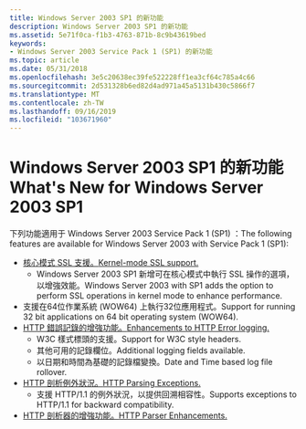 ```yaml
---
title: Windows Server 2003 SP1 的新功能
description: Windows Server 2003 SP1 的新功能
ms.assetid: 5e71f0ca-f1b3-4763-871b-8c9b43619bed
keywords:
- Windows Server 2003 Service Pack 1 (SP1) 的新功能
ms.topic: article
ms.date: 05/31/2018
ms.openlocfilehash: 3e5c20638ec39fe522228ff1ea3cf64c785a4c66
ms.sourcegitcommit: 2d531328b6ed82d4ad971a45a5131b430c5866f7
ms.translationtype: MT
ms.contentlocale: zh-TW
ms.lasthandoff: 09/16/2019
ms.locfileid: "103671960"
---
```

# <a name="whats-new-for-windows-server-2003-sp1"></a><span data-ttu-id="6b293-104">Windows Server 2003 SP1 的新功能</span><span class="sxs-lookup"><span data-stu-id="6b293-104">What's New for Windows Server 2003 SP1</span></span>

<span data-ttu-id="6b293-105">下列功能適用于 Windows Server 2003 Service Pack 1 (SP1) ：</span><span class="sxs-lookup"><span data-stu-id="6b293-105">The following features are available for Windows Server 2003 with Service Pack 1 (SP1):</span></span>

-   [<span data-ttu-id="6b293-106">核心模式 SSL 支援。</span><span class="sxs-lookup"><span data-stu-id="6b293-106">Kernel-mode SSL support.</span></span>](kernel-mode-ssl.md)
    -   <span data-ttu-id="6b293-107">Windows Server 2003 SP1 新增可在核心模式中執行 SSL 操作的選項，以增強效能。</span><span class="sxs-lookup"><span data-stu-id="6b293-107">Windows Server 2003 with SP1 adds the option to perform SSL operations in kernel mode to enhance performance.</span></span>
-   <span data-ttu-id="6b293-108">支援在64位作業系統 (WOW64) 上執行32位應用程式。</span><span class="sxs-lookup"><span data-stu-id="6b293-108">Support for running 32 bit applications on 64 bit operating system (WOW64).</span></span>
-   [<span data-ttu-id="6b293-109">HTTP 錯誤記錄的增強功能。</span><span class="sxs-lookup"><span data-stu-id="6b293-109">Enhancements to HTTP Error logging.</span></span>](error-logging-in-windows-server-2003-sp1.md)
    -   <span data-ttu-id="6b293-110">W3C 樣式標頭的支援。</span><span class="sxs-lookup"><span data-stu-id="6b293-110">Support for W3C style headers.</span></span>
    -   <span data-ttu-id="6b293-111">其他可用的記錄欄位。</span><span class="sxs-lookup"><span data-stu-id="6b293-111">Additional logging fields available.</span></span>
    -   <span data-ttu-id="6b293-112">以日期和時間為基礎的記錄檔變換。</span><span class="sxs-lookup"><span data-stu-id="6b293-112">Date and Time based log file rollover.</span></span>
-   [<span data-ttu-id="6b293-113">HTTP 剖析例外狀況。</span><span class="sxs-lookup"><span data-stu-id="6b293-113">HTTP Parsing Exceptions.</span></span>](parsing-exceptions.md)
    -   <span data-ttu-id="6b293-114">支援 HTTP/1.1 的例外狀況，以提供回溯相容性。</span><span class="sxs-lookup"><span data-stu-id="6b293-114">Supports exceptions to HTTP/1.1 for backward compatibility.</span></span>
-   [<span data-ttu-id="6b293-115">HTTP 剖析器的增強功能。</span><span class="sxs-lookup"><span data-stu-id="6b293-115">HTTP Parser Enhancements.</span></span>](parser-enhancements.md)

 

 




